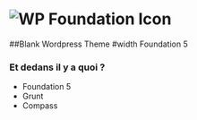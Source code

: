 ![WP Foundation Icon](https://raw.github.com/boluge/wpfoundation/master/img/wpfoundation.jpg) 
============


##Blank Wordpress Theme
#width Foundation 5

### Et dedans il y a quoi ?

* Foundation 5
* Grunt
* Compass